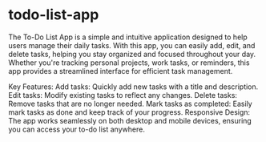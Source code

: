 # todo-list-app

The To-Do List App is a simple and intuitive application designed to help users manage their daily tasks. With this app, you can easily add, edit, and delete tasks, helping you stay organized and focused throughout your day. Whether you're tracking personal projects, work tasks, or reminders, this app provides a streamlined interface for efficient task management.

Key Features:
Add tasks: Quickly add new tasks with a title and description.
Edit tasks: Modify existing tasks to reflect any changes.
Delete tasks: Remove tasks that are no longer needed.
Mark tasks as completed: Easily mark tasks as done and keep track of your progress.
Responsive Design: The app works seamlessly on both desktop and mobile devices, ensuring you can access your to-do list anywhere.

